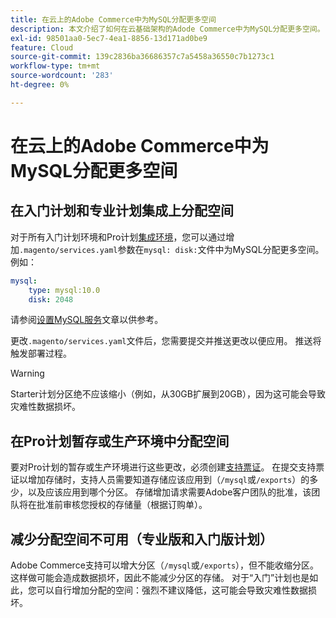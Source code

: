 ```yaml
---
title: 在云上的Adobe Commerce中为MySQL分配更多空间
description: 本文介绍了如何在云基础架构的Adode Commerce中为MySQL分配更多空间。
exl-id: 98501aa0-5ec7-4ea1-8856-13d171ad0be9
feature: Cloud
source-git-commit: 139c2836ba36686357c7a5458a36550c7b1273c1
workflow-type: tm+mt
source-wordcount: '283'
ht-degree: 0%

---
```


# 在云上的Adobe Commerce中为MySQL分配更多空间


## 在入门计划和专业计划集成上分配空间

对于所有入门计划环境和Pro计划[集成环境](https://experienceleague.adobe.com/en/docs/experience-cloud-kcs/kbarticles/ka-27242)，您可以通过增加`.magento/services.yaml`参数在`mysql: disk:`文件中为MySQL分配更多空间。 例如：

```yaml
mysql:
    type: mysql:10.0
    disk: 2048
```

请参阅[设置MySQL服务](https://experienceleague.adobe.com/en/docs/commerce-cloud-service/user-guide/configure/service/mysql)文章以供参考。

更改`.magento/services.yaml`文件后，您需要提交并推送更改以便应用。 推送将触发部署过程。

>[!WARNING]
>
>Starter计划分区绝不应该缩小（例如，从30GB扩展到20GB），因为这可能会导致灾难性数据损坏。

## 在Pro计划暂存或生产环境中分配空间

要对Pro计划的暂存或生产环境进行这些更改，必须创建[支持票证](/help/help-center-guide/help-center/magento-help-center-user-guide.md#merchant-not-displayed)。 在提交支持票证以增加存储时，支持人员需要知道存储应该应用到（`/mysql`或`/exports`）的多少，以及应该应用到哪个分区。 存储增加请求需要Adobe客户团队的批准，该团队将在批准前审核您授权的存储量（根据订购单）。

## 减少分配空间不可用（专业版和入门版计划）

Adobe Commerce支持可以增大分区（`/mysql`或`/exports`），但不能收缩分区。 这样做可能会造成数据损坏，因此不能减少分区的存储。
对于“入门”计划也是如此，您可以自行增加分配的空间：强烈不建议降低，这可能会导致灾难性数据损坏。
